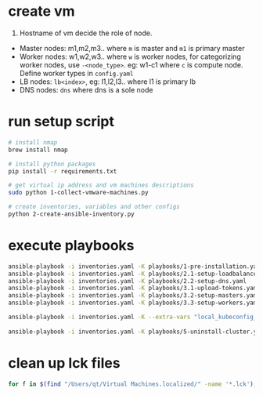 # create vm

1. Hostname of vm decide the role of node.

- Master nodes: m1,m2,m3.. where `m` is master and `m1` is primary master
- Worker nodes: w1,w2,w3.. where `w` is worker nodes, for categorizing worker nodes, use `-<node_type>`. eg: w1-c1 where `c` is compute node.
Define worker types in `config.yaml`
- LB nodes: `lb<index>`, eg: l1,l2,l3.. where l1 is primary lb
- DNS nodes: `dns` where dns is a sole node

# run setup script
```sh
# install nmap
brew install nmap

# install python packages
pip install -r requirements.txt

# get virtual ip address and vm machines descriptions
sudo python 1-collect-vmware-machines.py

# create inventories, variables and other configs
python 2-create-ansible-inventory.py
```

# execute playbooks
```sh
ansible-playbook -i inventories.yaml -K playbooks/1-pre-installation.yaml
ansible-playbook -i inventories.yaml -K playbooks/2.1-setup-loadbalancer.yaml
ansible-playbook -i inventories.yaml -K playbooks/2.2-setup-dns.yaml
ansible-playbook -i inventories.yaml -K playbooks/3.1-upload-tokens.yaml
ansible-playbook -i inventories.yaml -K playbooks/3.2-setup-masters.yaml
ansible-playbook -i inventories.yaml -K playbooks/3.3-setup-workers.yaml

ansible-playbook -i inventories.yaml -K --extra-vars "local_kubeconfig_dir=$HOME" playbooks/4-download-kubeconfig.yaml
  
ansible-playbook -i inventories.yaml -K playbooks/5-uninstall-cluster.yaml
```

# clean up lck files

```sh
for f in $(find "/Users/qt/Virtual Machines.localized/" -name '*.lck'); do rm $f; done
```